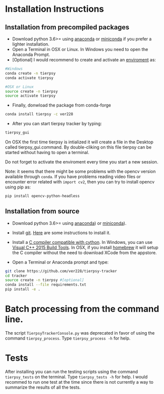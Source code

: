 # Installation Instructions

## Installation from precompiled packages
- Download python 3.6>= using [anaconda](https://www.anaconda.com/download/) or [miniconda](https://conda.io/miniconda.html) if you prefer a lighter installation.
- Open a Terminal in OSX or Linux. In Windows you need to open the Anaconda Prompt.
- [Optional] I would recommend to create and activate an [enviroment](https://conda.io/docs/user-guide/tasks/manage-environments.html) as:

```bash
#Windows
conda create -n tierpsy 
conda activate tierpsy 

#OSX or Linux
source create -n tierpsy 
source activate tierpsy 
```
- Finally, donwload the package from conda-forge
```bash
conda install tierpsy -c ver228
```
- After you can start tierpsy tracker by typing:
```bash
tierpsy_gui
``` 
On OSX the first time tierpsy is intialized it will create a file in the Desktop called tierpsy_gui.command. By double-cliking on this file tierpsy can be started without having to open a terminal.

Do not forget to activate the enviroment every time you start a new session.

Note: it seems that there might be some problems with the opencv version available through `conda`. If you have problems reading video files or encounter error related with `import cv2`, then you can try to install opencv using pip as:
```bash
pip install opencv-python-headless
```

## Installation from source
- Download python 3.6>= using [anaconda](https://www.anaconda.com/download/)) or [miniconda](https://conda.io/miniconda.html)).
- Install [git](https://git-scm.com/). [Here](https://gist.github.com/derhuerst/1b15ff4652a867391f03) are some instructions to install it.
- Install a [C compiler compatible with cython](http://cython.readthedocs.io/en/latest/src/quickstart/install.html). In Windows, you can use [Visual C++ 2015 Build Tools](https://visualstudio.microsoft.com/visual-cpp-build-tools/). In OSX, if you install [homebrew](https://brew.sh/) it will setup the C compiler without the need to download XCode from the appstore. 

- Open a Terminal or Anaconda prompt and type:
```bash
git clone https://github.com/ver228/tierpsy-tracker
cd tracker
source create -n tierpsy #[optional]
conda install --file requirements.txt
pip install -e .
```

# Batch processing from the command line.
The script `TierpsyTrackerConsole.py` was deprecated in favor of using the command `tierpsy_process`. Type `tierpsy_process -h` for help.

# Tests
After installing you can run the testing scripts using the command `tierpsy_tests` on the terminal. Type `tierpsy_tests -h` for help. I would recommed to run one test at the time since there is not currently a way to summarize the results of all the tests.
